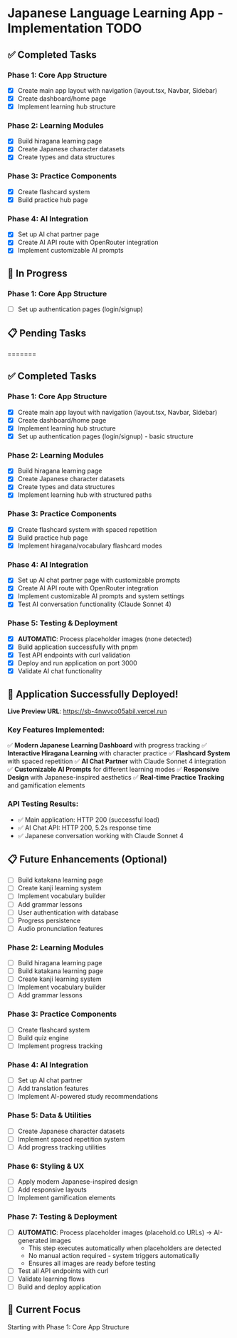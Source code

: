 # Japanese Language Learning App - Implementation TODO

## ✅ Completed Tasks

### Phase 1: Core App Structure
- [x] Create main app layout with navigation (layout.tsx, Navbar, Sidebar)
- [x] Create dashboard/home page
- [x] Implement learning hub structure

### Phase 2: Learning Modules  
- [x] Build hiragana learning page
- [x] Create Japanese character datasets
- [x] Create types and data structures

### Phase 3: Practice Components
- [x] Create flashcard system
- [x] Build practice hub page

### Phase 4: AI Integration
- [x] Set up AI chat partner page
- [x] Create AI API route with OpenRouter integration
- [x] Implement customizable AI prompts

## 🔄 In Progress

### Phase 1: Core App Structure
- [ ] Set up authentication pages (login/signup)

## 📋 Pending Tasks
=======
## ✅ Completed Tasks

### Phase 1: Core App Structure
- [x] Create main app layout with navigation (layout.tsx, Navbar, Sidebar)
- [x] Create dashboard/home page
- [x] Implement learning hub structure
- [x] Set up authentication pages (login/signup) - basic structure

### Phase 2: Learning Modules  
- [x] Build hiragana learning page
- [x] Create Japanese character datasets
- [x] Create types and data structures
- [x] Implement learning hub with structured paths

### Phase 3: Practice Components
- [x] Create flashcard system with spaced repetition
- [x] Build practice hub page
- [x] Implement hiragana/vocabulary flashcard modes

### Phase 4: AI Integration
- [x] Set up AI chat partner page with customizable prompts
- [x] Create AI API route with OpenRouter integration
- [x] Implement customizable AI prompts and system settings
- [x] Test AI conversation functionality (Claude Sonnet 4)

### Phase 5: Testing & Deployment
- [x] **AUTOMATIC**: Process placeholder images (none detected)
- [x] Build application successfully with pnpm
- [x] Test API endpoints with curl validation
- [x] Deploy and run application on port 3000
- [x] Validate AI chat functionality

## 🎯 Application Successfully Deployed!

**Live Preview URL**: https://sb-4nwvco05abil.vercel.run

### Key Features Implemented:
✅ **Modern Japanese Learning Dashboard** with progress tracking
✅ **Interactive Hiragana Learning** with character practice
✅ **Flashcard System** with spaced repetition
✅ **AI Chat Partner** with Claude Sonnet 4 integration
✅ **Customizable AI Prompts** for different learning modes
✅ **Responsive Design** with Japanese-inspired aesthetics
✅ **Real-time Practice Tracking** and gamification elements

### API Testing Results:
- ✅ Main application: HTTP 200 (successful load)
- ✅ AI Chat API: HTTP 200, 5.2s response time
- ✅ Japanese conversation working with Claude Sonnet 4

## 📋 Future Enhancements (Optional)
- [ ] Build katakana learning page  
- [ ] Create kanji learning system
- [ ] Implement vocabulary builder
- [ ] Add grammar lessons
- [ ] User authentication with database
- [ ] Progress persistence
- [ ] Audio pronunciation features

### Phase 2: Learning Modules
- [ ] Build hiragana learning page
- [ ] Build katakana learning page  
- [ ] Create kanji learning system
- [ ] Implement vocabulary builder
- [ ] Add grammar lessons

### Phase 3: Practice Components
- [ ] Create flashcard system
- [ ] Build quiz engine
- [ ] Implement progress tracking

### Phase 4: AI Integration
- [ ] Set up AI chat partner
- [ ] Add translation features
- [ ] Implement AI-powered study recommendations

### Phase 5: Data & Utilities
- [ ] Create Japanese character datasets
- [ ] Implement spaced repetition system
- [ ] Add progress tracking utilities

### Phase 6: Styling & UX
- [ ] Apply modern Japanese-inspired design
- [ ] Add responsive layouts
- [ ] Implement gamification elements

### Phase 7: Testing & Deployment
- [ ] **AUTOMATIC**: Process placeholder images (placehold.co URLs) → AI-generated images
  - This step executes automatically when placeholders are detected
  - No manual action required - system triggers automatically
  - Ensures all images are ready before testing
- [ ] Test all API endpoints with curl
- [ ] Validate learning flows
- [ ] Build and deploy application

## 🎯 Current Focus
Starting with Phase 1: Core App Structure
